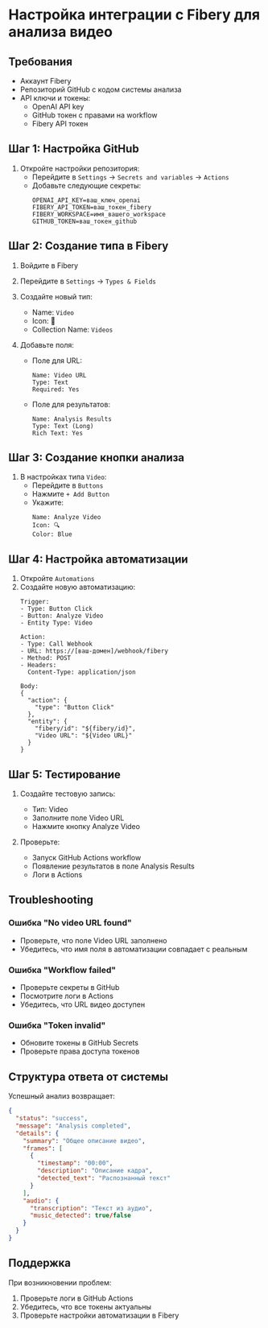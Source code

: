 # Настройка интеграции с Fibery для анализа видео

## Требования
- Аккаунт Fibery
- Репозиторий GitHub с кодом системы анализа
- API ключи и токены:
  - OpenAI API key
  - GitHub токен с правами на workflow
  - Fibery API токен

## Шаг 1: Настройка GitHub

1. Откройте настройки репозитория:
   - Перейдите в `Settings` -> `Secrets and variables` -> `Actions`
   - Добавьте следующие секреты:
     ```
     OPENAI_API_KEY=ваш_ключ_openai
     FIBERY_API_TOKEN=ваш_токен_fibery
     FIBERY_WORKSPACE=имя_вашего_workspace
     GITHUB_TOKEN=ваш_токен_github
     ```

## Шаг 2: Создание типа в Fibery

1. Войдите в Fibery
2. Перейдите в `Settings` -> `Types & Fields`
3. Создайте новый тип:
   - Name: `Video`
   - Icon: 🎥
   - Collection Name: `Videos`

4. Добавьте поля:
   - Поле для URL:
     ```
     Name: Video URL
     Type: Text
     Required: Yes
     ```
   - Поле для результатов:
     ```
     Name: Analysis Results
     Type: Text (Long)
     Rich Text: Yes
     ```

## Шаг 3: Создание кнопки анализа

1. В настройках типа `Video`:
   - Перейдите в `Buttons`
   - Нажмите `+ Add Button`
   - Укажите:
     ```
     Name: Analyze Video
     Icon: 🔍
     Color: Blue
     ```

## Шаг 4: Настройка автоматизации

1. Откройте `Automations`
2. Создайте новую автоматизацию:
   ```
   Trigger:
   - Type: Button Click
   - Button: Analyze Video
   - Entity Type: Video

   Action:
   - Type: Call Webhook
   - URL: https://[ваш-домен]/webhook/fibery
   - Method: POST
   - Headers:
     Content-Type: application/json
   
   Body:
   {
     "action": {
       "type": "Button Click"
     },
     "entity": {
       "fibery/id": "${fibery/id}",
       "Video URL": "${Video URL}"
     }
   }
   ```

## Шаг 5: Тестирование

1. Создайте тестовую запись:
   - Тип: Video
   - Заполните поле Video URL
   - Нажмите кнопку Analyze Video

2. Проверьте:
   - Запуск GitHub Actions workflow
   - Появление результатов в поле Analysis Results
   - Логи в Actions

## Troubleshooting

### Ошибка "No video URL found"
- Проверьте, что поле Video URL заполнено
- Убедитесь, что имя поля в автоматизации совпадает с реальным

### Ошибка "Workflow failed"
- Проверьте секреты в GitHub
- Посмотрите логи в Actions
- Убедитесь, что URL видео доступен

### Ошибка "Token invalid"
- Обновите токены в GitHub Secrets
- Проверьте права доступа токенов

## Структура ответа от системы

Успешный анализ возвращает:
```json
{
  "status": "success",
  "message": "Analysis completed",
  "details": {
    "summary": "Общее описание видео",
    "frames": [
      {
        "timestamp": "00:00",
        "description": "Описание кадра",
        "detected_text": "Распознанный текст"
      }
    ],
    "audio": {
      "transcription": "Текст из аудио",
      "music_detected": true/false
    }
  }
}
```

## Поддержка

При возникновении проблем:
1. Проверьте логи в GitHub Actions
2. Убедитесь, что все токены актуальны
3. Проверьте настройки автоматизации в Fibery
